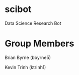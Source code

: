 # scibot
Data Science Research Bot

Group Members
==============

Brian Byrne (bbyrne5)

Kevin Trinh (ktrinh1)